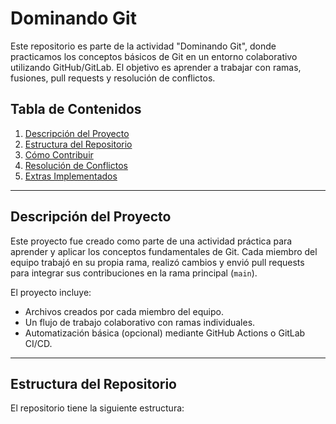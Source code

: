 # **Dominando Git**

Este repositorio es parte de la actividad "Dominando Git", donde practicamos los conceptos básicos de Git en un entorno colaborativo utilizando GitHub/GitLab. El objetivo es aprender a trabajar con ramas, fusiones, pull requests y resolución de conflictos.

## **Tabla de Contenidos**
1. [Descripción del Proyecto](#descripción-del-proyecto)
2. [Estructura del Repositorio](#estructura-del-repositorio)
3. [Cómo Contribuir](#cómo-contribuir)
4. [Resolución de Conflictos](#resolución-de-conflictos)
5. [Extras Implementados](#extras-implementados)

---

## **Descripción del Proyecto**
Este proyecto fue creado como parte de una actividad práctica para aprender y aplicar los conceptos fundamentales de Git. Cada miembro del equipo trabajó en su propia rama, realizó cambios y envió pull requests para integrar sus contribuciones en la rama principal (`main`).

El proyecto incluye:
- Archivos creados por cada miembro del equipo.
- Un flujo de trabajo colaborativo con ramas individuales.
- Automatización básica (opcional) mediante GitHub Actions o GitLab CI/CD.

---

## **Estructura del Repositorio**
El repositorio tiene la siguiente estructura:
